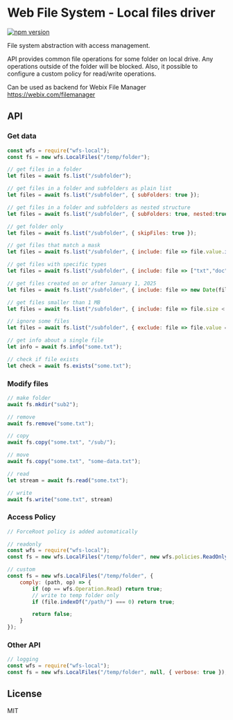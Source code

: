 Web File System - Local files driver
=========

[![npm version](https://badge.fury.io/js/wfs-local.svg)](https://badge.fury.io/js/wfs-local) 

File system abstraction with access management.

API provides common file operations for some folder on local drive. Any operations outside of the folder will be blocked. Also, it possible to configure a custom policy for read/write operations.


Can be used as backend for Webix File Manager https://webix.com/filemanager


## API

### Get data

```js
const wfs = require("wfs-local");
const fs = new wfs.LocalFiles("/temp/folder");

// get files in a folder
let files = await fs.list("/subfolder");

// get files in a folder and subfolders as plain list
let files = await fs.list("/subfolder", { subFolders: true });

// get files in a folder and subfolders as nested structure
let files = await fs.list("/subfolder", { subFolders: true, nested:true });

// get folder only
let files = await fs.list("/subfolder", { skipFiles: true });

// get files that match a mask
let files = await fs.list("/subfolder", { include: file => file.value.includes("name")});

// get files with specific types
let files = await fs.list("/subfolder", { include: file => ["txt","doc"].includes(file.type) });

// get files created on or after January 1, 2025
let files = await fs.list("/subfolder", { include: file => new Date(file.date) >= new Date("2025-01-01")});

// get files smaller than 1 MB
let files = await fs.list("/subfolder", { include: file => file.size < 1024*1024});

// ignore some files
let files = await fs.list("/subfolder", { exclude: file => file.value === ".git" });

// get info about a single file
let info = await fs.info("some.txt");

// check if file exists
let check = await fs.exists("some.txt");
```

### Modify files

```js
// make folder
await fs.mkdir("sub2");

// remove
await fs.remove("some.txt");

// copy
await fs.copy("some.txt", "/sub/");

// move
await fs.copy("some.txt", "some-data.txt");

// read
let stream = await fs.read("some.txt");

// write
await fs.write("some.txt", stream)
```

### Access Policy

```js
// ForceRoot policy is added automatically

// readonly
const wfs = require("wfs-local");
const fs = new wfs.LocalFiles("/temp/folder", new wfs.policies.ReadOnlyPolicy());

// custom
const fs = new wfs.LocalFiles("/temp/folder", {
    comply: (path, op) => {
        if (op == wfs.Operation.Read) return true;
        // write to temp folder only
        if (file.indexOf("/path/") === 0) return true;

        return false;
    }
});
```

### Other API

```js
// logging
const wfs = require("wfs-local");
const fs = new wfs.LocalFiles("/temp/folder", null, { verbose: true });
```


## License 

MIT